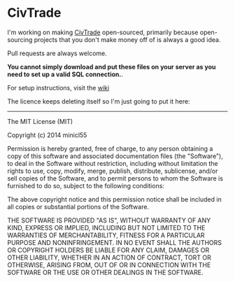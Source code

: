 CivTrade
========

I'm working on making [CivTrade](http://civtrade.com) open-sourced, primarily because open-sourcing projects that you don't make money off of is always a good idea.

Pull requests are always welcome.

**You cannot simply download and put these files on your server as you need to set up a valid SQL connection.**. 

For setup instructions, visit the [wiki](https://github.com/minicl55/civtrade/wiki)

The licence keeps deleting itself so I'm just going to put it here:

----

The MIT License (MIT)

Copyright (c) 2014 minicl55

Permission is hereby granted, free of charge, to any person obtaining a copy
of this software and associated documentation files (the "Software"), to deal
in the Software without restriction, including without limitation the rights
to use, copy, modify, merge, publish, distribute, sublicense, and/or sell
copies of the Software, and to permit persons to whom the Software is
furnished to do so, subject to the following conditions:

The above copyright notice and this permission notice shall be included in all
copies or substantial portions of the Software.

THE SOFTWARE IS PROVIDED "AS IS", WITHOUT WARRANTY OF ANY KIND, EXPRESS OR
IMPLIED, INCLUDING BUT NOT LIMITED TO THE WARRANTIES OF MERCHANTABILITY,
FITNESS FOR A PARTICULAR PURPOSE AND NONINFRINGEMENT. IN NO EVENT SHALL THE
AUTHORS OR COPYRIGHT HOLDERS BE LIABLE FOR ANY CLAIM, DAMAGES OR OTHER
LIABILITY, WHETHER IN AN ACTION OF CONTRACT, TORT OR OTHERWISE, ARISING FROM,
OUT OF OR IN CONNECTION WITH THE SOFTWARE OR THE USE OR OTHER DEALINGS IN THE
SOFTWARE.
